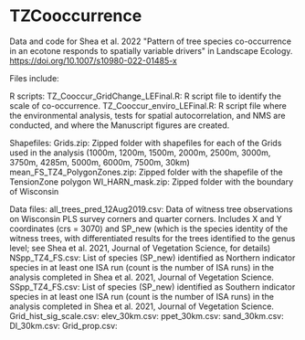 # TZCooccurrence
Data and code for Shea et al. 2022 "Pattern of tree species co-occurrence in an ecotone responds to spatially variable drivers" in Landscape Ecology. https://doi.org/10.1007/s10980-022-01485-x

Files include:

R scripts:
TZ_Cooccur_GridChange_LEFinal.R: R script file to identify the scale of co-occurrence. 
TZ_Cooccur_enviro_LEFinal.R: R script file where the environmental analysis, tests for spatial autocorrelation, and NMS are conducted, and where the Manuscript figures are created. 

Shapefiles:
Grids.zip: Zipped folder with shapefiles for each of the Grids used in the analysis (1000m, 1200m, 1500m, 2000m, 2500m, 3000m, 3750m, 4285m, 5000m, 6000m, 7500m, 30km) 
mean_FS_TZ4_PolygonZones.zip: Zipped folder with the shapefile of the TensionZone polygon
WI_HARN_mask.zip: Zipped folder with the boundary of Wisconsin 

Data files:
all_trees_pred_12Aug2019.csv: Data of witness tree observations on Wisconsin PLS survey corners and quarter corners. Includes X and Y coordinates (crs = 3070) and SP_new (which is the species identity of the witness trees, with differentiated results for the trees identified to the genus level; see Shea et al. 2021, Journal of Vegetation Science, for details)
NSpp_TZ4_FS.csv: List of species (SP_new) identified as Northern indicator species in at least one ISA run (count is the number of ISA runs) in the analysis completed in Shea et al. 2021, Journal of Vegetation Science.
SSpp_TZ4_FS.csv: List of species (SP_new) identified as Southern indicator species in at least one ISA run (count is the number of ISA runs) in the analysis completed in Shea et al. 2021, Journal of Vegetation Science.
Grid_hist_sig_scale.csv: 
elev_30km.csv:
ppet_30km.csv:
sand_30km.csv:
DI_30km.csv:
Grid_prop.csv:



